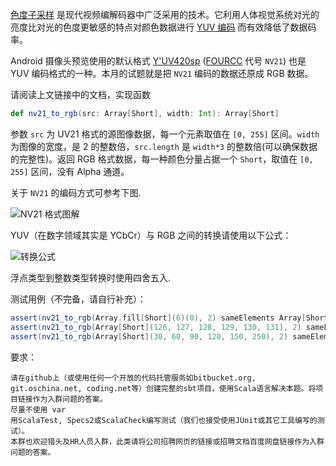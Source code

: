 [色度子采样](https://en.wikipedia.org/wiki/Chroma_subsampling) 是现代视频编解码器中广泛采用的技术。它利用人体视觉系统对光的亮度比对光的色度更敏感的特点对颜色数据进行 [YUV 编码](https://en.wikipedia.org/wiki/YUV) 而有效降低了数据码率。

Android 摄像头预览使用的默认格式 [Y'UV420sp](https://en.wikipedia.org/wiki/YUV#Y.27UV420sp_.28NV21.29_to_RGB_conversion_.28Android.29) ([FOURCC](http://www.fourcc.org/fourcc.php) 代号 `NV21`) 也是 YUV 编码格式的一种。本月的试题就是把 `NV21` 编码的数据还原成 RGB 数据。

请阅读上文链接中的文档，实现函数

```scala
def nv21_to_rgb(src: Array[Short], width: Int): Array[Short]
```

参数 `src` 为 UV21 格式的源图像数据，每一个元素取值在 `[0, 255]` 区间。`width` 为图像的宽度，是 2 的整数倍，`src.length` 是 `width*3` 的整数倍(可以确保数据的完整性)。返回 RGB 格式数据，每一种颜色分量占据一个 `Short`，取值在 `[0, 255]` 区间，没有 Alpha 通道。

关于 `NV21` 的编码方式可参考下图.

![`NV21` 格式图解](https://software.intel.com/sites/default/files/managed/1e/b1/17480f2.png)

YUV（在数字领域其实是 YCbCr）与 RGB 之间的转换请使用以下公式：

![转换公式](https://upload.wikimedia.org/math/a/2/7/a279d0cb0cd235bf1a767012b9ab296c.png)

浮点类型到整数类型转换时使用四舍五入.

测试用例（不完备，请自行补充）：

```scala
assert(nv21_to_rgb(Array.fill[Short](6)(0), 2) sameElements Array[Short](0, 135, 0, 0, 135, 0, 0, 135, 0, 0, 135, 0))
assert(nv21_to_rgb(Array[Short](126, 127, 128, 129, 130, 131), 2) sameElements Array[Short](129, 124, 131, 130, 125, 132, 131, 126, 133, 132, 127, 134))
assert(nv21_to_rgb(Array[Short](30, 60, 90, 120, 150, 250), 2) sameElements Array[Short](61, 0, 246, 91, 2, 255, 121, 32, 255, 151, 62, 255))
```

要求：

    请在github上（或使用任何一个开放的代码托管服务如bitbucket.org, git.oschina.net, coding.net等）创建完整的sbt项目，使用Scala语言解决本题。将项目链接作为入群问题的答案。
    尽量不使用 var
    用ScalaTest, Specs2或ScalaCheck编写测试（我们也接受使用JUnit或其它工具编写的测试）。
    本群也欢迎猎头及HR人员入群，此类请将公司招聘网页的链接或招聘文档百度网盘链接作为入群问题的答案。

